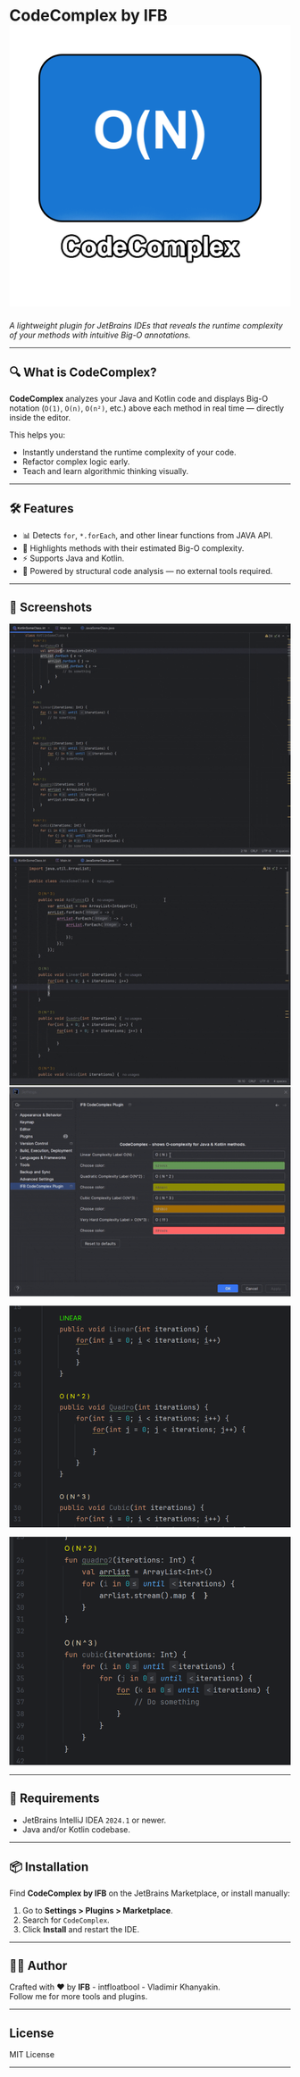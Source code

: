 # CodeComplex by IFB ![Logo][logo]

_A lightweight plugin for JetBrains IDEs that reveals the runtime complexity of your methods with intuitive Big-O annotations._

---

## 🔍 What is CodeComplex?

**CodeComplex** analyzes your Java and Kotlin code and displays Big-O notation (`O(1)`, `O(n)`, `O(n²)`, etc.) above each method in real time — directly inside the editor.

This helps you:
- Instantly understand the runtime complexity of your code.
- Refactor complex logic early.
- Teach and learn algorithmic thinking visually.

---

## 🛠️ Features

- 📊 Detects `for`, `*.forEach`, and other linear functions from JAVA API.
- 🎯 Highlights methods with their estimated Big-O complexity.
- ⚡ Supports Java and Kotlin.
- 🧠 Powered by structural code analysis — no external tools required.

---

## 📸 Screenshots

![Kotlin](./public_data/gifs/kotlin_work.gif)
![Java](./public_data/gifs/java_work_gif.gif)
![Settings](./public_data/gifs/settings.gif)

![Screenshot 1](./public_data/code_sample_0.png) 

![Screenshot 2](./public_data/code_sample_1.png)

---

## 🚀 Requirements

- JetBrains IntelliJ IDEA `2024.1` or newer.
- Java and/or Kotlin codebase.

---

## 📦 Installation

Find **CodeComplex by IFB** on the JetBrains Marketplace, or install manually:

1. Go to **Settings > Plugins > Marketplace**.
2. Search for `CodeComplex`.
3. Click **Install** and restart the IDE.

---


## 🧑‍💻 Author

Crafted with ❤️ by **IFB** - intfloatbool - Vladimir Khanyakin.  
Follow me for more tools and plugins.

---

## License

MIT License

---

[logo]: ./public_data/pluginIcon.png "Plugin Logo"
[screenshot1]: ./screenshot1.png "Example 1"
[screenshot2]: ./screenshot2.png "Example 2"
